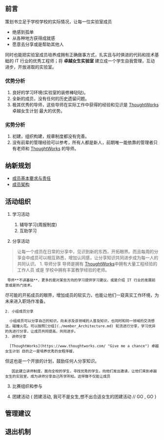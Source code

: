 ## 前言
   策划书立足于学校学校的实际情况，让每一位实验室成员
   - 绝感到孤单
   - 从各种地方获得成就感
   - 愿意去分享或是帮助其他人
    
同时也能把实验室成员培养成拥有正确做事方式，扎实且与时俱进的代码和技术基础的 
IT 行业的优秀工程师；将 **卓越女生实验室** 建立成一个学生自我管理，互动进步，开放进取的实验室。

### 优势分析
 1. 良好的学习环境(实验室的装修棒哒哒)。
 2. 全新的成员，没有任何的历史遗留问题。
 3. 极其优秀的导师，这些导师在实际工作中获得的经验和见识是 [ThoughtWorks](https://www.thoughtworks.com/ "The Best")     卓越女生计划  最大的优势。
 
### 劣势分析
 1. 初建，组织构建，规章制度都没有完善。
 2. 没有前辈的管理经验可以参考，所有人都是新人，前期唯一能依靠的管理者只有老师和
[ThoughtWorks](https://www.thoughtworks.com/ "Give me a chance") 的导师。

## 纳新规划

- [成员基本要求与责任](./member_request.md)
- [成员架构](./member_Architecture.md)

## 活动组织
 1. 学习活动
 
    1. 辅导学习(周报制度)
    2. 互助学习 
 
 2. 分享活动
 > 让每一个成员在日常的分享中，见识到新的东西，开拓眼界。而且每周的分享会中成员可以相互熟悉，增加认同感，让分享知识共同进步成为每一人的共同认识。
    1. 导师分享
     导师是拥有 [ThoughtWorks](https://www.thoughtworks.com/ "Give me a chance")中拥有大量工程经验的工作人员 或是
学校中拥有丰富教学经验的老师。

     导师**不讲基础**，更多的是对某些方向的学习提供学习建议，或是介绍 IT 行业的发展前景或是热门技术。
尽可能的开拓成员的眼界，增加成员的软实力，也能让他们一窥真实工作环境，为未来进入职场作准备。

    2. 小组成员分享
    
      小组成员可以分享自己的知识，向未涉及该领域的人普及知识，也同时和同一领域的交流想法，碰撞火花。可以按照[分组](./member_Architecture.md) 轮流进行分享，学习优异的先进行分享，让成员共同提高，共同进步。
    3. 讲师分享
    
      [ThoughtWorks](https://www.thoughtworks.com/ "Give me a chance") 卓越女生计划 目的之一是培养优秀的女程序媛，
但这也是一个开放的计划，鼓励任何人分享知识。
      
       因此建立讲师制度，面向全校的学生，寻找优秀的学生，向他们发出邀请，让他们来到卓越女生的实验室，成为讲师分享自己所学所知。这样做不仅能让成员
      

 3. 比赛组织和参与

 4. 团建活动
 {
   团建活动, 我可不是女生,想不出合适女生的团建活动 // GO , GO 
 }
 
## 管理建议

## 退出机制


 


 


